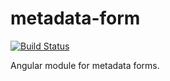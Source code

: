 # metadata-form
[![Build Status](https://travis-ci.org/kburger/metadata-form.svg?branch=develop)](https://travis-ci.org/kburger/metadata-form)

Angular module for metadata forms.